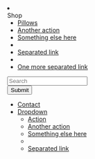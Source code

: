 <li class="dropdown">
  <!-- <a class="dropdown-toggle" data-toggle="dropdown" role="button"aria-haspopup="true" aria-expanded="false">Shop<span class="caret"></span></a> -->
  <div class="dropdown-toggle" ng-click="dataToggle=!dataToggle">Shop<span class="caret"></span></div>
  <ul class="dropdown-menu" ng-show="dataToggle">
    <li><a href="#">Pillows</a></li>
    <li><a href="#">Another action</a></li>
    <li><a href="#">Something else here</a></li>
    <li role="separator" class="divider"></li>
    <li><a href="#">Separated link</a></li>
    <li role="separator" class="divider"></li>
    <li><a href="#">One more separated link</a></li>
  </ul>
</li>
</ul>
<form class="navbar-form navbar-left">
<div class="form-group">
  <input type="text" class="form-control" placeholder="Search">
</div>
<button type="submit" class="btn btn-default">Submit</button>
</form>
<ul class="nav navbar-nav navbar-right">
<li><a href="#">Contact</a></li>
<li class="dropdown">
  <a href="#" class="dropdown-toggle" data-toggle="dropdown" role="button" aria-haspopup="true" aria-expanded="false">Dropdown<span class="caret"></span></a>
  <ul class="dropdown-menu">
    <li><a href="#">Action</a></li>
    <li><a href="#">Another action</a></li>
    <li><a href="#">Something else here</a></li>
    <li role="separator" class="divider"></li>
    <li><a href="#">Separated link</a></li>
  </ul>
</li>
</ul>
